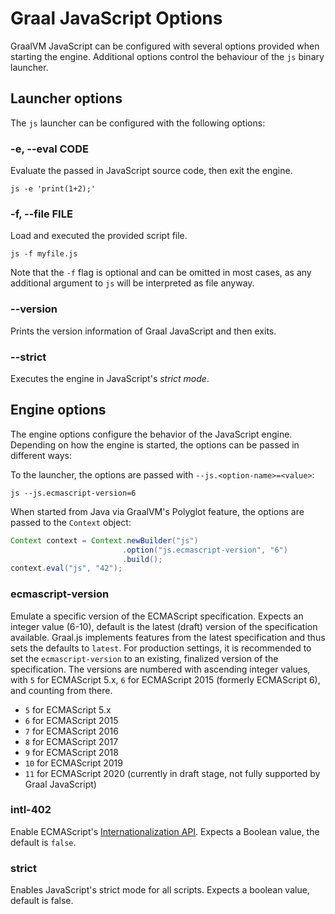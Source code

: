 # Graal JavaScript Options

GraalVM JavaScript can be configured with several options provided when starting the engine.
Additional options control the behaviour of the `js` binary launcher.

## Launcher options

The `js` launcher can be configured with the following options:

### -e, --eval CODE 	

Evaluate the passed in JavaScript source code, then exit the engine.

```
js -e 'print(1+2);'
```

### -f, --file FILE
	
Load and executed the provided script file.

```
js -f myfile.js
```

Note that the `-f` flag is optional and can be omitted in most cases, as any additional argument to `js` will be interpreted as file anyway.

### --version

Prints the version information of Graal JavaScript and then exits.

### --strict

Executes the engine in JavaScript's _strict mode_.

## Engine options

The engine options configure the behavior of the JavaScript engine.
Depending on how the engine is started, the options can be passed in different ways:

To the launcher, the options are passed with `--js.<option-name>=<value>`:

```
js --js.ecmascript-version=6
```

When started from Java via GraalVM's Polyglot feature, the options are passed to the `Context` object:

```java
Context context = Context.newBuilder("js")
                         .option("js.ecmascript-version", "6")
                         .build();
context.eval("js", "42");
```

### ecmascript-version

Emulate a specific version of the ECMAScript specification.
Expects an integer value (6-10), default is the latest (draft) version of the specification available.
Graal.js implements features from the latest specification and thus sets the defaults to `latest`.
For production settings, it is recommended to set the `ecmascript-version` to an existing, finalized version of the specification.
The versions are numbered with ascending integer values, with `5` for ECMAScript 5.x, `6` for ECMAScript 2015 (formerly ECMAScript 6), and counting from there.

* `5` for ECMAScript 5.x
* `6` for ECMAScript 2015
* `7` for ECMAScript 2016
* `8` for ECMAScript 2017
* `9` for ECMAScript 2018
* `10` for ECMAScript 2019
* `11` for ECMAScript 2020 (currently in draft stage, not fully supported by Graal JavaScript)

### intl-402

Enable ECMAScript's [Internationalization API](https://tc39.github.io/ecma402/).
Expects a Boolean value, the default is `false`.

### strict

Enables JavaScript's strict mode for all scripts.
Expects a boolean value, default is false.

